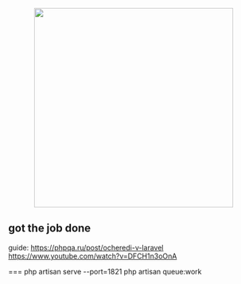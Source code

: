 <p align="center"><a href="https://laravel.com" target="_blank"><img src="https://raw.githubusercontent.com/laravel/art/master/logo-lockup/5%20SVG/2%20CMYK/1%20Full%20Color/laravel-logolockup-cmyk-red.svg" width="400"></a></p>

## got the job done
guide:
https://phpqa.ru/post/ocheredi-v-laravel
https://www.youtube.com/watch?v=DFCH1n3oOnA


===
php artisan serve --port=1821
php artisan queue:work
